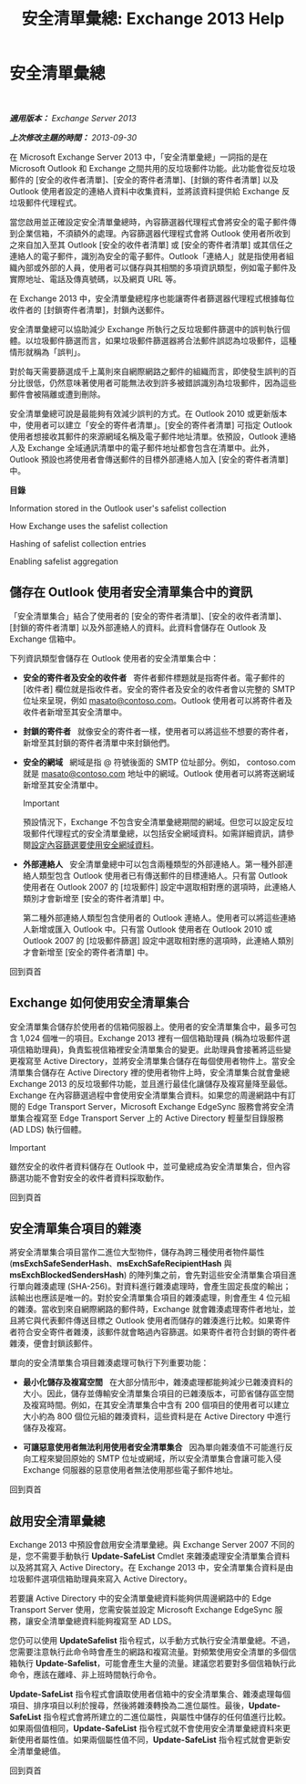 ﻿---
title: '安全清單彙總: Exchange 2013 Help'
TOCTitle: 安全清單彙總
ms:assetid: f05430a0-0405-4b65-a18d-18c9e86a13c4
ms:mtpsurl: https://technet.microsoft.com/zh-tw/library/Bb125168(v=EXCHG.150)
ms:contentKeyID: 50474560
ms.date: 05/21/2018
mtps_version: v=EXCHG.150
ms.translationtype: MT
---

# 安全清單彙總

 

_**適用版本：** Exchange Server 2013_

_**上次修改主題的時間：** 2013-09-30_

在 Microsoft Exchange Server 2013 中，「安全清單彙總」一詞指的是在 Microsoft Outlook 和 Exchange 之間共用的反垃圾郵件功能。此功能會從反垃圾郵件的 \[安全的收件者清單\]、\[安全的寄件者清單\]、\[封鎖的寄件者清單\] 以及 Outlook 使用者設定的連絡人資料中收集資料，並將該資料提供給 Exchange 反垃圾郵件代理程式。

當您啟用並正確設定安全清單彙總時，內容篩選器代理程式會將安全的電子郵件傳到企業信箱，不須額外的處理。內容篩選器代理程式會將 Outlook 使用者所收到之來自加入至其 Outlook \[安全的收件者清單\] 或 \[安全的寄件者清單\] 或其信任之連絡人的電子郵件，識別為安全的電子郵件。Outlook「連絡人」就是指使用者組織內部或外部的人員，使用者可以儲存與其相關的多項資訊類型，例如電子郵件及實際地址、電話及傳真號碼，以及網頁 URL 等。

在 Exchange 2013 中，安全清單彙總程序也能讓寄件者篩選器代理程式根據每位收件者的 \[封鎖寄件者清單\]，封鎖內送郵件。

安全清單彙總可以協助減少 Exchange 所執行之反垃圾郵件篩選中的誤判執行個體。以垃圾郵件篩選而言，如果垃圾郵件篩選器將合法郵件誤認為垃圾郵件，這種情形就稱為「誤判」。

對於每天需要篩選成千上萬則來自網際網路之郵件的組織而言，即使發生誤判的百分比很低，仍然意味著使用者可能無法收到許多被錯誤識別為垃圾郵件，因為這些郵件會被隔離或遭到刪除。

安全清單彙總可說是最能夠有效減少誤判的方式。在 Outlook 2010 或更新版本中，使用者可以建立「安全的寄件者清單」。\[安全的寄件者清單\] 可指定 Outlook 使用者想接收其郵件的來源網域名稱及電子郵件地址清單。依預設，Outlook 連絡人及 Exchange 全域通訊清單中的電子郵件地址都會包含在清單中。此外，Outlook 預設也將使用者會傳送郵件的目標外部連絡人加入 \[安全的寄件者清單\] 中。

**目錄**

Information stored in the Outlook user's safelist collection

How Exchange uses the safelist collection

Hashing of safelist collection entries

Enabling safelist aggregation

## 儲存在 Outlook 使用者安全清單集合中的資訊

「安全清單集合」結合了使用者的 \[安全的寄件者清單\]、\[安全的收件者清單\]、\[封鎖的寄件者清單\] 以及外部連絡人的資料。此資料會儲存在 Outlook 及 Exchange 信箱中。

下列資訊類型會儲存在 Outlook 使用者的安全清單集合中：

  - **安全的寄件者及安全的收件者**   寄件者郵件標題就是指寄件者。電子郵件的 \[收件者\] 欄位就是指收件者。安全的寄件者及安全的收件者會以完整的 SMTP 位址來呈現，例如 masato@contoso.com。Outlook 使用者可以將寄件者及收件者新增至其安全清單中。

  - **封鎖的寄件者**   就像安全的寄件者一樣，使用者可以將這些不想要的寄件者，新增至其封鎖的寄件者清單中來封鎖他們。

  - **安全的網域**   網域是指 @ 符號後面的 SMTP 位址部分。例如， contoso.com 就是 masato@contoso.com 地址中的網域。Outlook 使用者可以將寄送網域新增至其安全清單中。
    
    > [!IMPORTANT]  
    > 預設情況下，Exchange 不包含安全清單彙總期間的網域。但您可以設定反垃圾郵件代理程式的安全清單彙總，以包括安全網域資料。如需詳細資訊，請參閱<a href="configure-content-filtering-to-use-safe-domain-data-exchange-2013-help.md">設定內容篩選要使用安全網域資料</a>。


  - **外部連絡人**   安全清單彙總中可以包含兩種類型的外部連絡人。第一種外部連絡人類型包含 Outlook 使用者已有傳送郵件的目標連絡人。只有當 Outlook 使用者在 Outlook 2007 的 \[垃圾郵件\] 設定中選取相對應的選項時，此連絡人類別才會新增至 \[安全的寄件者清單\] 中。
    
    第二種外部連絡人類型包含使用者的 Outlook 連絡人。使用者可以將這些連絡人新增或匯入 Outlook 中。只有當 Outlook 使用者在 Outlook 2010 或 Outlook 2007 的 \[垃圾郵件篩選\] 設定中選取相對應的選項時，此連絡人類別才會新增至 \[安全的寄件者清單\] 中。

回到頁首

## Exchange 如何使用安全清單集合

安全清單集合儲存於使用者的信箱伺服器上。使用者的安全清單集合中，最多可包含 1,024 個唯一的項目。Exchange 2013 裡有一個信箱助理員 (稱為垃圾郵件選項信箱助理員)，負責監視信箱裡安全清單集合的變更。此助理員會接著將這些變更複寫至 Active Directory，並將安全清單集合儲存在每個使用者物件上。當安全清單集合儲存在 Active Directory 裡的使用者物件上時，安全清單集合就會彙總 Exchange 2013 的反垃圾郵件功能，並且進行最佳化讓儲存及複寫量降至最低。Exchange 在內容篩選過程中會使用安全清單集合資料。如果您的周邊網路中有訂閱的 Edge Transport Server，Microsoft Exchange EdgeSync 服務會將安全清單集合複寫至 Edge Transport Server 上的 Active Directory 輕量型目錄服務 (AD LDS) 執行個體。


> [!IMPORTANT]  
> 雖然安全的收件者資料儲存在 Outlook 中，並可彙總成為安全清單集合，但內容篩選功能不會對安全的收件者資料採取動作。




回到頁首

## 安全清單集合項目的雜湊

將安全清單集合項目當作二進位大型物件，儲存為跨三種使用者物件屬性 (**msExchSafeSenderHash**、**msExchSafeRecipientHash** 與 **msExchBlockedSendersHash**) 的陣列集之前，會先對這些安全清單集合項目進行單向雜湊處理 (SHA-256)。對資料進行雜湊處理時，會產生固定長度的輸出；該輸出也應該是唯一的。對於安全清單集合項目的雜湊處理，則會產生 4 位元組的雜湊。當收到來自網際網路的郵件時，Exchange 就會雜湊處理寄件者地址，並且將它與代表郵件傳送目標之 Outlook 使用者而儲存的雜湊進行比較。如果寄件者符合安全寄件者雜湊，該郵件就會略過內容篩選。如果寄件者符合封鎖的寄件者雜湊，便會封鎖該郵件。

單向的安全清單集合項目雜湊處理可執行下列重要功能：

  - **最小化儲存及複寫空間**   在大部分情形中，雜湊處理都能夠減少已雜湊資料的大小。因此，儲存並傳輸安全清單集合項目的已雜湊版本，可節省儲存區空間及複寫時間。例如，在其安全清單集合中含有 200 個項目的使用者可以建立大小約為 800 個位元組的雜湊資料，這些資料是在 Active Directory 中進行儲存及複寫。

  - **可讓惡意使用者無法利用使用者安全清單集合**   因為單向雜湊值不可能進行反向工程來變回原始的 SMTP 位址或網域，所以安全清單集合會讓可能入侵 Exchange 伺服器的惡意使用者無法使用那些電子郵件地址。

回到頁首

## 啟用安全清單彙總

Exchange 2013 中預設會啟用安全清單彙總。與 Exchange Server 2007 不同的是，您不需要手動執行 **Update-SafeList** Cmdlet 來雜湊處理安全清單集合資料以及將其寫入 Active Directory。在 Exchange 2013 中，安全清單集合資料是由垃圾郵件選項信箱助理員來寫入 Active Directory。

若要讓 Active Directory 中的安全清單彙總資料能夠供周邊網路中的 Edge Transport Server 使用，您需安裝並設定 Microsoft Exchange EdgeSync 服務，讓安全清單彙總資料能夠複寫至 AD LDS。

您仍可以使用 **UpdateSafelist** 指令程式，以手動方式執行安全清單彙總。不過，您需要注意執行此命令時會產生的網路和複寫流量。對頻繁使用安全清單的多個信箱執行 **Update-Safelist**，可能會產生大量的流量。建議您若要對多個信箱執行此命令，應該在離峰、非上班時間執行命令。

**Update-SafeList** 指令程式會讀取使用者信箱中的安全清單集合、雜湊處理每個項目、排序項目以利於搜尋，然後將雜湊轉換為二進位屬性。最後，**Update-SafeList** 指令程式會將所建立的二進位屬性，與屬性中儲存的任何值進行比較。如果兩個值相同，**Update-SafeList** 指令程式就不會使用安全清單彙總資料來更新使用者屬性值。如果兩個屬性值不同，**Update-SafeList** 指令程式就會更新安全清單彙總值。

回到頁首

